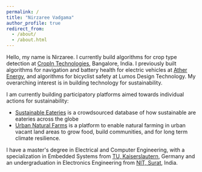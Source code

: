 ```yaml
---
permalink: /
title: "Nirzaree Vadgama"
author_profile: true
redirect_from: 
  - /about/
  - /about.html
---
```


Hello, my name is Nirzaree. I currently build algorithms for crop type detection at [CropIn Technologies](https://www.cropin.com/), Bangalore, India. I previously built algorithms for navigation and battery health for electric vehicles at [Ather Energy](https://www.atherenergy.com/), and algorithms for bicyclist safety at Lumos Design Technology. My overarching interest is in building technology for sustainability. 

I am currently building participatory platforms aimed towards individual actions for sustainability:
* [Sustainable Eateries](/platforms/) is a crowdsourced database of how sustainable are eateries across the globe
* [Urban Natural Farms](/platforms/) is a platform to enable natural farming in urban vacant land areas to grow food, build communities, and for long term climate resilience. 

I have a master's degree in Electrical and Computer Engineering, with a specialization in Embedded Systems from [TU, Kaiserslautern](https://rptu.de/en/), Germany and an undergraduation in Electronics Engineering from [NIT, Surat](https://www.svnit.ac.in/), India. 
